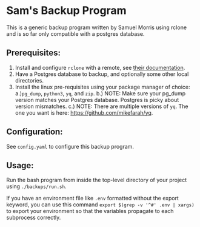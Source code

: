 # Sam's Backup Program
This is a generic backup program written by Samuel Morris using rclone and is so far only compatible with a postgres database.

## Prerequisites:
1. Install and configure `rclone` with a remote, see [their documentation](https://rclone.org/docs/).
2. Have a Postgres database to backup, and optionally some other local directories.
3. Install the linux pre-requisites using your package manager of choice: 
a.)`pg_dump`, `python3`, `yq`, and `zip`.
b.) NOTE: Make sure your pg_dump version matches your Postgres database. Postgres is picky about version mismatches.
c.) NOTE: There are multiple versions of `yq`. The one you want is here: https://github.com/mikefarah/yq.

## Configuration:
See `config.yaml` to configure this backup program.

## Usage:
Run the bash program from inside the top-level directory of your project using `./backups/run.sh`.

If you have an environment file like `.env` formatted without the export keyword, you can use this command `export $(grep -v '^#' .env | xargs)` to export your environment so that the variables propagate to each subprocess correctly.
